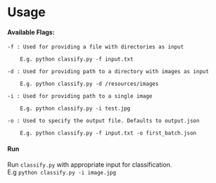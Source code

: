 # Usage
#### Available Flags:
```
-f : Used for providing a file with directories as input
        
    E.g. python classify.py -f input.txt

-d : Used for providing path to a directory with images as input

    E.g. python classify.py -d /resources/images

-i : Used for providing path to a single image

    E.g. python classify.py -i test.jpg

-o : Used to specify the output file. Defaults to output.json

    E.g. python classify.py -f input.txt -o first_batch.json

```
#### Run

Run `classify.py` with appropriate input for classification.<br>
E.g ```python classify.py -i image.jpg```
